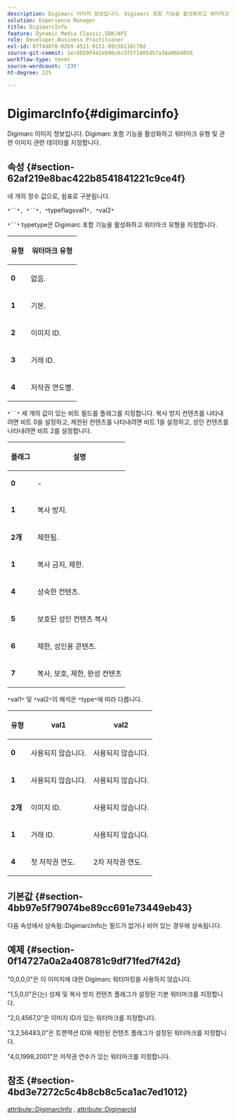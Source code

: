 ```yaml
---
description: Digimarc 이미지 정보입니다. Digimarc 포함 기능을 활성화하고 워터마크 유형 및 관련 이미지 관련 데이터를 지정합니다.
solution: Experience Manager
title: DigimarcInfo
feature: Dynamic Media Classic,SDK/API
role: Developer,Business Practitioner
exl-id: 87f4d8f0-02b9-4511-9151-89c58116c78d
source-git-commit: 1ec8b59f442eb96c6c3f5f1405d57a38a86bd056
workflow-type: tm+mt
source-wordcount: '235'
ht-degree: 12%

---
```


# DigimarcInfo{#digimarcinfo}

Digimarc 이미지 정보입니다. Digimarc 포함 기능을 활성화하고 워터마크 유형 및 관련 이미지 관련 데이터를 지정합니다.

## 속성 {#section-62af219e8bac422b8541841221c9ce4f}

네 개의 정수 값으로, 쉼표로 구분됩니다.

`*``*, *``*, *`typeflagsval1`*, *`val2`*`

`*``*` typetype은 Digimarc 포함 기능을 활성화하고 워터마크 유형을 지정합니다.

<table id="table_3648951F14D94C5BAD097CFB783F1EE7"> 
 <thead> 
  <tr> 
   <th class="entry"> <p><span class="codeph"> <span class="varname"> 유형</span> </span> </p> </th> 
   <th class="entry"> <p><b>워터마크 유형</b> </p> </th> 
  </tr> 
 </thead>
 <tbody> 
  <tr> 
   <td> <p><b>0</b> </p> </td> 
   <td> <p>없음. </p> </td> 
  </tr> 
  <tr> 
   <td> <p><b>1</b> </p> </td> 
   <td> <p>기본. </p> </td> 
  </tr> 
  <tr> 
   <td> <p><b>2</b> </p> </td> 
   <td> <p>이미지 ID. </p> </td> 
  </tr> 
  <tr> 
   <td> <p><b>3</b> </p> </td> 
   <td> <p>거래 ID. </p> </td> 
  </tr> 
  <tr> 
   <td> <p><b>4</b> </p> </td> 
   <td> <p>저작권 연도별. </p> </td> 
  </tr> 
 </tbody> 
</table>

`*``*` 세 개의 값이 있는 비트 필드를 플래그를 지정합니다. 복사 방지 컨텐츠를 나타내려면 비트 0을 설정하고, 제한된 컨텐츠를 나타내려면 비트 1을 설정하고, 성인 컨텐츠를 나타내려면 비트 2를 설정합니다.

<table id="table_00F218515FBE484F9D05CBAF14F9D045"> 
 <thead> 
  <tr> 
   <th class="entry"> <p><span class="codeph"> <span class="varname"> 플래그</span> </span> </p> </th> 
   <th class="entry"> <p><b>설명</b> </p> </th> 
  </tr> 
 </thead>
 <tbody> 
  <tr> 
   <td> <p><b>0</b> </p> </td> 
   <td> <p>- </p> </td> 
  </tr> 
  <tr> 
   <td> <p><b>1</b> </p> </td> 
   <td> <p>복사 방지. </p> </td> 
  </tr> 
  <tr> 
   <td> <p><b>2개</b> </p> </td> 
   <td> <p>제한됨. </p> </td> 
  </tr> 
  <tr> 
   <td> <p><b>1</b> </p> </td> 
   <td> <p>복사 금지, 제한. </p> </td> 
  </tr> 
  <tr> 
   <td> <p><b>4</b> </p> </td> 
   <td> <p>성숙한 컨텐츠. </p> </td> 
  </tr> 
  <tr> 
   <td> <p><b>5</b> </p> </td> 
   <td> <p>보호된 성인 컨텐츠 복사 </p> </td> 
  </tr> 
  <tr> 
   <td> <p><b>6</b> </p> </td> 
   <td> <p>제한, 성인용 콘텐츠. </p> </td> 
  </tr> 
  <tr> 
   <td> <p><b>7</b> </p> </td> 
   <td> <p>복사, 보호, 제한, 완성 컨텐츠 </p> </td> 
  </tr> 
 </tbody> 
</table>

`*`val1`*` 및 `*`val2`*`의 해석은 `*`type`*`에 따라 다릅니다.

<table id="table_6B29F76BC1974C12AB7124BF84B29EC2"> 
 <thead> 
  <tr> 
   <th class="entry"> <p><span class="codeph"> <span class="varname"> 유형</span> </span> </p> </th> 
   <th class="entry"> <p><span class="codeph"> <span class="varname"> val1  </span> </span> </p> </th> 
   <th class="entry"> <p><span class="codeph"> <span class="varname"> val2  </span> </span> </p> </th> 
  </tr> 
 </thead>
 <tbody> 
  <tr> 
   <td> <p><b>0</b> </p> </td> 
   <td> <p>사용되지 않습니다. </p> </td> 
   <td> <p>사용되지 않습니다. </p> </td> 
  </tr> 
  <tr> 
   <td> <p><b>1</b> </p> </td> 
   <td> <p>사용되지 않습니다. </p> </td> 
   <td> <p>사용되지 않습니다. </p> </td> 
  </tr> 
  <tr> 
   <td> <p><b>2개</b> </p> </td> 
   <td> <p>이미지 ID. </p> </td> 
   <td> <p>사용되지 않습니다. </p> </td> 
  </tr> 
  <tr> 
   <td> <p><b>1</b> </p> </td> 
   <td> <p>거래 ID. </p> </td> 
   <td> <p>사용되지 않습니다. </p> </td> 
  </tr> 
  <tr> 
   <td> <p><b>4</b> </p> </td> 
   <td> <p>첫 저작권 연도. </p> </td> 
   <td> <p>2차 저작권 연도. </p> </td> 
  </tr> 
 </tbody> 
</table>

## 기본값 {#section-4bb97e5f79074be89cc691e73449eb43}

다음 속성에서 상속됨::DigimarcInfo는 필드가 없거나 비어 있는 경우에 상속됩니다.

## 예제 {#section-0f14727a0a2a408781c9df71fed7f42d}

&quot;0,0,0,0&quot;은 이 이미지에 대한 Digimarc 워터마킹을 사용하지 않습니다.

&quot;1,5,0,0&quot;은(는) 성체 및 복사 방지 컨텐츠 플래그가 설정된 기본 워터마크를 지정합니다.

&quot;2,0,4567,0&quot;은 이미지 ID가 있는 워터마크를 지정합니다.

&quot;3,2,56483,0&quot;은 트랜잭션 ID와 제한된 컨텐츠 플래그가 설정된 워터마크를 지정합니다.

&quot;4,0,1998,2001&quot;은 저작권 연수가 있는 워터마크를 지정합니다.

## 참조 {#section-4bd3e7272c5c4b8cb8c5ca1ac7ed1012}

[attribute::DigimarcInfo](../../../../../../is-api/image-catalog/image-serving-api-ref/c-image-catalog-reference/c-attributes-reference/r-digimarcinfo.md#reference-de88636cb9b4435a94e3d0a80f072667) ,  [attribute::DigimarcId](../../../../../../is-api/image-catalog/image-serving-api-ref/c-image-catalog-reference/c-attributes-reference/r-digimarcid.md#reference-33e3eca7f1874510904e5c8645cecd68)
